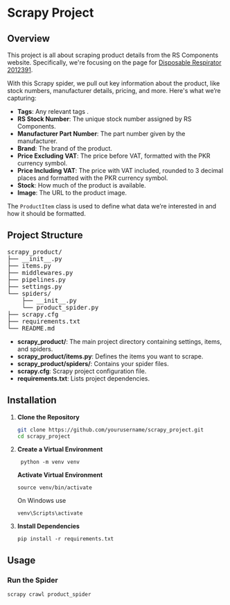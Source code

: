 # Scrapy Project


## Overview

This project is all about scraping product details from the RS Components website. Specifically, we're focusing on the page for [Disposable Respirator 2012391](https://uk.rs-online.com/web/p/disposable-respirators/2012391). 

With this Scrapy spider, we pull out key information about the product, like stock numbers, manufacturer details, pricing, and more. Here's what we’re capturing:

- **Tags**: Any relevant tags .
- **RS Stock Number**: The unique stock number assigned by RS Components.
- **Manufacturer Part Number**: The part number given by the manufacturer.
- **Brand**: The brand of the product.
- **Price Excluding VAT**: The price before VAT, formatted with the PKR currency symbol.
- **Price Including VAT**: The price with VAT included, rounded to 3 decimal places and formatted with the PKR currency symbol.
- **Stock**: How much of the product is available.
- **Image**: The URL to the product image.

The `ProductItem` class is used to define what data we’re interested in and how it should be formatted.





## Project Structure
<pre>
scrapy_product/ 
├── __init__.py
├── items.py
├── middlewares.py
├── pipelines.py
├── settings.py
└── spiders/ 
    ├── __init__.py
    └── product_spider.py
├── scrapy.cfg 
├── requirements.txt
└── README.md 
</pre>

- **scrapy_product/**: The main project directory containing settings, items, and spiders.
- **scrapy_product/items.py**: Defines the items you want to scrape.
- **scrapy_product/spiders/**: Contains your spider files.
- **scrapy.cfg**: Scrapy project configuration file.
- **requirements.txt**: Lists project dependencies.


## Installation

1. **Clone the Repository**

   ```sh
   git clone https://github.com/yourusername/scrapy_project.git
   cd scrapy_project


2. **Create a Virtual Environment**
   ```
    python -m venv venv
   ```

    **Activate Virtual Environment**
    ```
    source venv/bin/activate
    ```
    On Windows use
    ```
    venv\Scripts\activate
    ```

3. **Install Dependencies**
    ``` 
    pip install -r requirements.txt
    ```

## Usage

### Run the Spider

```
scrapy crawl product_spider 
```